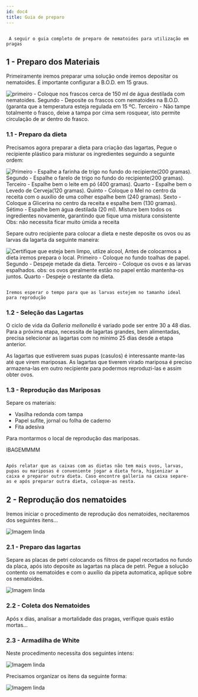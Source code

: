 ```yaml
---
id: doc4
title: Guia de preparo
---
```


<code class="hljs css language-jsx">
<spam class="token keyword"> A seguir o guia completo de preparo de nematoides para utilização em pragas</spam>
</code>

## 1 - Preparo dos Materiais

Primeiramente iremos preparar uma solução onde iremos depositar os nematoides. É importante configurar a B.O.D. em 15 graus.

![primeiro - Coloque nos frascos cerca de 150 ml de água destilada com nematoides. Segundo - Deposite os frascos com nematoides na B.O.D. (garanta que a temperatura esteja regulada em 15 ºC. Terceiro - Não tampe totalmente  o frasco, deixe a tampa por cima sem rosquear, isto permite circulação de ar dentro do frasco.](../img/guia/solução.png)

### 1.1 - Preparo da dieta

Precisamos agora preparar a dieta para criação das lagartas, Pegue o recipiente plástico para misturar os ingredientes seguindo a seguinte ordem:

![Primeiro - Espalhe a farinha de trigo no fundo do recipiente(200 gramas). Segundo - Espalhe o farelo de trigo no fundo do recipiente(200 gramas). Terceiro - Espalhe bem o leite em pó (400 gramas). Quarto - Espalhe bem o Levedo de Cerveja(120 gramas). Quinto - Coloque o Mel no centro da receita com o auxílio de uma colher espalhe bem (240 gramas). Sexto - Coloque a Glicerina no centro da receita e  espalhe bem (130 gramas). Sétimo - Espalhe bem água destilada (20 ml). Misture bem todos os ingredientes novamente, garantindo que fique uma mistura consistente Obs: não necessita ficar muito úmida a receita](../img/guia/dieta.png)

Separe outro recipiente para colocar a dieta e neste deposite os ovos ou as larvas da lagarta da seguinte maneira:

![Certifique que esteja bem limpo, utlize alcool,  Antes de colocarmos a dieta iremos prepara o local. Primeiro - Coloque no fundo toalhas de papel. Segundo - Despeje metade da dieta. Terceiro - Coloque os ovos e as larvas espalhados. obs: os ovos geralmente estão no papel então mantenha-os juntos. Quarto - Despeje o restante da dieta.](../img/guia/preparo.png)

<code class="hljs css language-jsx">
<spam class="token keyword">Iremos esperar o tempo para que as larvas estejem no tamanho ideal para reprodução</spam>
</code>

### 1.2 - Seleção das Lagartas

O ciclo de vida da <i>Galleria mellonella</i> é variado pode ser entre 30 a 48 dias. Para a próxima etapa, necessita de lagartas grandes, bem alimentadas, precisa selecionar as lagartas com no minimo 25 dias desde a etapa anterior.

As lagartas que estiverem suas pupas (casulos) é interessante mante-las até que virem mariposas. As lagartas que tiverem virado mariposa é preciso armazena-las em outro recipiente para podermos reproduzi-las e assim obter ovos.

### 1.3 - Reprodução das Mariposas

Separe os materiais:

* Vasilha redonda com tampa
* Papel sufite, jornal ou folha de caderno
* Fita adesiva

Para montarmos o local de reprodução das mariposas.

IBAGEMMMM

<code class="hljs css language-jsx">
<spam class="token keyword">Após relatar que as caixas com as dietas não tem mais ovos, larvas, pupas ou mariposas é conveniente jogar a dieta fora, higienizar a caixa e preparar outra dieta. Caso encontre galleria na caixa separe-as e após preparar outra dieta, coloque-as nesta.</spam>
</code>


## 2 - Reprodução dos nematoides

Iremos iniciar o procedimento de reprodução dos nematoides, necitaremos dos seguintes itens...

![Imagem linda](../img/bote.jpeg)

### 2.1 - Preparo das lagartas

Separe as placas de petri colocando os filtros de papel recortados no fundo da placa, após isto deposite as lagartas na placa de petri. Pegue a solução contento os nematoides e com o auxílio da pipeta automatica, aplique sobre os nematoides.

![Imagem linda](../img/bote.jpeg)

### 2.2 - Coleta dos Nematoides

Após x dias, analisar a mortalidade das pragas, verifique quais estão mortas...

### 2.3 - Armadilha de White

Neste procedimento necessita dos seguintes intens:

![Imagem linda](../img/bote.jpeg)

Precisamos organizar os itens da seguinte forma:

![Imagem linda](../img/bote.jpeg)






